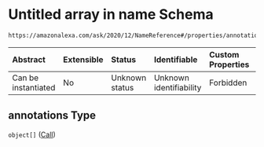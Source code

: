 # Untitled array in name Schema

```txt
https://amazonalexa.com/ask/2020/12/NameReference#/properties/annotations
```



| Abstract            | Extensible | Status         | Identifiable            | Custom Properties | Additional Properties | Access Restrictions | Defined In                                                                     |
| :------------------ | :--------- | :------------- | :---------------------- | :---------------- | :-------------------- | :------------------ | :----------------------------------------------------------------------------- |
| Can be instantiated | No         | Unknown status | Unknown identifiability | Forbidden         | Allowed               | none                | [NameReference.json*](../../schemas/NameReference.json "open original schema") |

## annotations Type

`object[]` ([Call](actiondeclaration-properties-annotations-call.md))
